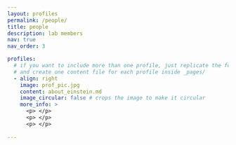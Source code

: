 ```yaml
---
layout: profiles
permalink: /people/
title: people
description: lab members
nav: true
nav_order: 3

profiles:
  # if you want to include more than one profile, just replicate the following block
  # and create one content file for each profile inside _pages/
  - align: right
    image: prof_pic.jpg
    content: about_einstein.md
    image_circular: false # crops the image to make it circular
    more_info: >
      <p> </p>
      <p> </p>
      <p> </p>
  
---
```

